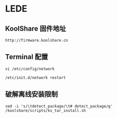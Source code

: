 # LEDE

## KoolShare 固件地址

`http://firmware.koolshare.cn`

## Terminal 配置

```shell
vi /etc/config/network

/etc/init.d/network restart
```

## 破解离线安装限制

```shell
sed -i 's/\tdetect_package/\t# detect_package/g' /koolshare/scripts/ks_tar_install.sh
```
